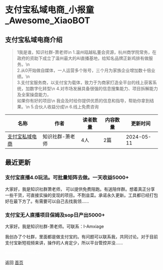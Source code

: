 # 支付宝私域电商_小报童_Awesome_XiaoBOT

## 支付宝私域电商介绍
> 1我是谁，知识社群-萧老师\n 1.温州瓯越私董会资源，杭州商学院常务，在政府的资助下成立了温州最大的AI直播基地，给知名品牌正新鸡排有做服务。\n  
2.从0开始做自媒体，一人运营多个账号，三个月为家族企业增加数十倍业绩。\n  
3.支付宝服务商，以支付宝为载体，致力于为商家打造全平台的线上获客系统，加数字化转型\n 4.对市场发展具备很强的信息搜集能力、项目拆解能力及全案操盘能力，  
如果你有好的项目\n 我会及时给你提供优质的信息和指导，帮助你拿到结果。\n 5.合伙人收益分成\n 6.线上免费咨询  
  


|名称|作者|读者数量|内容数量|更新时间|
|---|---|---|---|---|
|[支付宝私域电商](https://xiaobot.net/p/15868048831?refer=9c3f1c95-a052-465a-9902-f6d75080262a)|知识社群-萧老师|4人|2篇|2024-05-11|

## 最近更新
### 支付宝直播4.0玩法。可批量矩阵去做。一天收益5000+

大家好，我是知识社群萧老师，
可以提供免费陪跑。有送陪伴群。想着真正分享一些干货，可直接实操的变现的项目。不割韭菜。承诺永久更新。工具都已经打包好在最下方了。有需要可以自己去找我领......

### 支付宝无人直播项目保姆及sop日产出5000+

大家好。我是知识社群-萧老师。可联系：I-Amxiage

我创办了个社群，里面都是做支付宝的。有问题可以联系我，共同讨论。对于目前支付宝新短视频来讲，操作的人肯定少，所以平台管控并没......


<a href="https://github.com/Reno9527/awesome-xiaobot" style="color: white; text-decoration: none;">awesome-xiaobot</a>

返回 [首页](../README.md)
